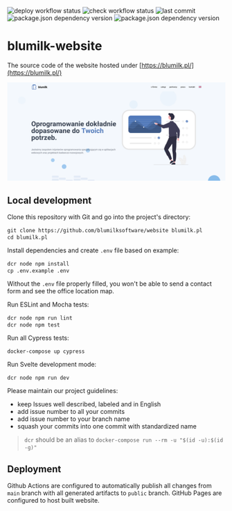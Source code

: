 ![deploy workflow status](https://img.shields.io/github/workflow/status/blumilksoftware/website/Deploying%20website%20to%20GitHub%20Pages/master?label=deploy&logo=github&style=for-the-badge)
![check workflow status](https://img.shields.io/github/workflow/status/blumilksoftware/website/Checking%20app:%20testing%20and%20linting?label=check&logo=github&style=for-the-badge)
![last commit](https://img.shields.io/github/last-commit/blumilksoftware/website?logo=github&style=for-the-badge)
![package.json dependency version](https://img.shields.io/github/package-json/dependency-version/blumilksoftware/website/dev/svelte?logo=npm&style=for-the-badge)
![package.json dependency version](https://img.shields.io/github/package-json/dependency-version/blumilksoftware/website/dev/tailwindcss?logo=npm&style=for-the-badge)

# blumilk-website
The source code of the website hosted under [https://blumilk.pl/](https://blumilk.pl/)

![Homepage screenshot](screenshot.png)

## Local development
Clone this repository with Git and go into the project's directory:
```
git clone https://github.com/blumilksoftware/website blumilk.pl
cd blumilk.pl
```

Install dependencies and create `.env` file based on example:
```
dcr node npm install
cp .env.example .env
```
Without the `.env` file properly filled, you won't be able to send a contact form and see the office location map.

Run ESLint and Mocha tests:
```
dcr node npm run lint
dcr node npm test
```
Run all Cypress tests:
```
docker-compose up cypress
```

Run Svelte development mode:
```
dcr node npm run dev
```

Please maintain our project guidelines:
* keep Issues well described, labeled and in English
* add issue number to all your commits
* add issue number to your branch name
* squash your commits into one commit with standardized name

> `dcr` should be an alias to `docker-compose run --rm -u "$(id -u):$(id -g)"`

## Deployment
Github Actions are configured to automatically publish all changes from `main` branch with all generated artifacts to `public` branch. GitHub Pages are configured to host built website.

